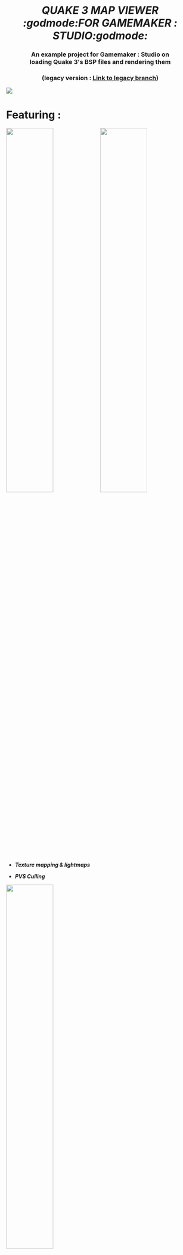 <h1 align="center"><i>QUAKE 3 MAP VIEWER<br>:godmode:FOR GAMEMAKER : STUDIO:godmode:</i></h1>
<h3 align="center">An example project for Gamemaker : Studio on<br>loading Quake 3's BSP files and rendering them</h3>
<h3 align="center">(legacy version : <a href="https://github.com/TandyRum1024/gml-q3-bsp-loader/tree/legacy">Link to legacy branch</a>)</h3>

<img align="center" src="imgs/BSP_SHOWCASE_3.png"/>

Featuring :
====
<img src="imgs/BSP_SHOWCASE_2.png" width="50%" height="50%"/><img src="imgs/BSP_SHOWCASE_1.png" width="50%" height="50%"/><br>
* ***Texture mapping & lightmaps***

* ***PVS Culling***

<img src="imgs/BSP_SHOWCASE_BEZIER.png" width="50%" height="50%"/><br>
* ***Bézier patch support***

<img src="imgs/BSP_SHOWCASE_3.png" width="50%" height="50%"/><img src="imgs/BSP_SHOWCASE_4.png" width="50%" height="50%"/><img src="imgs/BSP_RAINBOWDEBUG.gif" width="50%" height="50%"/><br>
* ***Debug visualizations (current leaf, leaf bbox, lightvolumes etc..)***

Usage :
====
Since including Quake 3's files and levels are against the copyright, **You'll need to prepare the BSP / ZIP / PK3 Files for yourself**. Practically you only need the map files for rendering, But to render the original Quake 3 Arena's bsp files properly, You'll also need a `pak0.pk3` from the Q3A.<br>
Getting the files from Quake 3 Arena's **demo** version (which is free on steam) is one of the viable options.<br>
You can press `<E>` to open up the menu and load your maps and assets.
* `<L>` to toggle mouselook
* `<E>` to toggle menu
* `<R>` to toggle current leaf visualization
* `<T>` to toggle camera vector visualization
* `<I>` to toggle lightmap texture filtering
* `<1>` to toggle leaf bounding box visualization
* `<2>` to toggle lightvolume visualization

When mouselook is disabled :
* Use mouse and UI to switch between menu

When mouselook is active :
* `WASD` to move, Mouse to look around

Todo :
====
* Implement Frustum culling for leafs
* Implement Quake 3's shader pipelines (This is one of the main reason why some textures are plain white)
* Fix performance issues on maps with a lot of faces
* Improve rendering method (Currently it draws face by face instead of batching by leaves for many reasons including level multitexturing)
* Implement entities loading
* Mesh rendering with lightvolume lighting
* Maybe even implement physics with raycasting & make some Defrag game on gamemaker? IDK. :feelsgood:

BSP Scripts overview
====
(All of the scripts are prefixed with `zbsp_*`)

***Basic stuff***

| Script | Description |
| ------ | ----------- |
| `zbsp_load_map(file, baseassets, buildlevelmesh, builddbugmesh)` | Loads Quake 3 map in `bsp/zip/pk3` format and returns `ds_map` containing informations of the map |
| `zbsp_free_map(map)` | Unloads & deletes the given map (returned from `zbsp_load_map()`) from memory |
| `zbsp_reset_baseassets(file)` | Loads base assets that is required for texturing the original Quake 3 maps, If set to -1, Clears the base assets directory.<br>Base assets & files are stored in `C:\<USER>\AppData\Local\Q3_BSP`. |
| `zbsp_helper_vars()` | Helper variables for converting lump indexes into lump names in string, Getting sizes of each lumps entry, Enums for indexing BSP map data. |

***BSP Loading helpers***<br>(requires file buffer that contains bsp file)

| Script | Description | ds_map keys |
| ------ | ----------- | ----------- |
| `zbsp_load_lump_directory(buffer, map)` | Reads [directory](http://www.mralligator.com/q3/#Directory) part of the BSP file from given file buffer into the map | `"<lump_name>-diroff"`, `"<lump_name>-dirlen"`<br>(for list of `<lump_name>`, refer to the ***Pre-defined BSP Lump names*** section below.) |
| `zbsp_load_lump_*(buffer, map)` | Reads lumps data from given file buffer into the map. | `"<lump_name>-data"`, `"<lump_name>-num"` |

***PVS related helper scripts***<br>(`bspdata` = map data returned from `zbsp_load_map()`)

| Script | Description |
| ------ | ----------- |
| `zbsp_get_leaf_idx(bspdata, x, y, z)` | Returns the index of leaf that given xyz position is inside of. |
| `zbsp_check_visible(bspdata, cluster, checkcluster)` | Checks if the given Visible cluster `checkcluster` is visible from `cluster` |
| `zbsp_get_visible_leafs(bspdata, list, cluster)` | Clears & adds the every visible leafs from `cluster` into the given `ds_list`, `list`. |

***Vertex buffer building helper scripts***<br>(`mapdata` = map data returned from `zbsp_load_map()`)

| Script | Description |
| ------ | ----------- |
| `zbsp_vb_build_faces(mapdata)` | Builds vertex buffer for every faces and stores it in the given `ds_map` with the key `"vb-faces"`, `"vb-format-face-tex"` (vertex format) |
| `zbsp_vb_build_faces_notexture(mapdata)` | Builds no-textured variant of vertex buffer for every faces and stores it in the given `ds_map` with the key `"vb-faces"`, `"vb-format-face-notex"` (vertex format) |
| `zbsp_vb_build_leafs_notexture(mapdata)` | Builds no-textured variant of vertex buffer for every leafs and stores it in the given `ds_map` with the key `"vb-leafs"`, `"vb-format-face-notex"` (vertex format) |

***Misc. helper scripts***

| Script | Description |
| ------ | ----------- |
| `zbsp_calc_bezier(a, b, c, lerpi2, lerp2, lil2)` | Returns quadratic bezier curve with 3 "control values" `a, b, c` with given co-efficients :<br>`lerpi2` : `(1 - t) * (1 - t)`<br>`lerp2` : `t * t`<br>`lil2` : `t * (1 - t) * 2` |
| `zbsp_calc_lightdot(x1, y1, z1, x2, y2, z2, x3, y3, z3, vx, vy, vz)` | Returns the dot product (remapped into 0..1 range) of given triangle(`x1y1z1, x2y2z2, x3y3z3`)'s surface normal with given light vector(`vxvyvz`) |
| `zbsp_vb_build_leafs_notexture(mapdata)` | Builds no-textured variant of vertex buffer for every leafs and stores it in the given `ds_map` with the key `"vb-leafs"`, `"vb-format-face-notex"` (vertex format) |

Pre-defined BSP Lump names
====
*(refer to `global.BSPLumpNames[]` in `zbsp_helper_vars()` for more information)*<br>The ds_grid has following indices for: `x index` = data index (use enums to index), `y index` = entry index<br>Example : `leafs[# eBSP_LEAF.BBOX_MIN_X, 0]` returns 0th leaf's bounding box's minimum x position

| Index | Name | Description |
| ----- | ---- | ----------- |
| 0 | `"entities"` | Entities lump data. `map[? "entities"]` returns a string containing entities data, formatted. |
| 1 | `"textures"` | Textures lump data. `map[? "textures"]` returns a ds_grid containing Textures data.<br>`map[? "textures-num"]` returns number of entries of texture data. (= ds_grid's height) |
| 2 | `"planes"` | BSP Planes lump data, Returns `ds_grid`.<br>Can be accessed from the map the same way as above lumps |
| 3 | `"nodes"` | BSP Nodes lump data, Returns `ds_grid`.<br>Can be accessed from the map the same way as above lumps |
| 4 | `"leafs"` | BSP leaf nodes lump data, Returns `ds_grid`.<br>Can be accessed from the map the same way as above lumps |
| 5 | `"leaffaces"` | Leaf's face index lump data, Returns `ds_list` with size of `map[? "leaffaces-num"]` |
| 6 | `"leafbrushes"` | Leaf's brush index lump data, Returns `ds_list`.<br>Can be accessed from the map the same way as above lumps |
| 7 | `"models"` | Models lump data, Returns `ds_grid`.<br>Can be accessed from the map the same way as above lumps |
| 8 | `"brushes"` | Collision brush lump data, Returns `ds_grid`.<br>Can be accessed from the map the same way as above lumps |
| 9 | `"brushsides"` | Brush's sides lump data, Returns `ds_grid`.<br>Can be accessed from the map the same way as above lumps |
| 10 | `"vertices"` | Vertex lump data, Returns `ds_grid`.<br>Can be accessed from the map the same way as above lumps |
| 11 | `"meshverts"` | Mesh vertex index lump data, Returns `ds_list`.<br>Can be accessed from the map the same way as above lumps |
| 12 | `"effects"` | Effect lump data, Returns `ds_grid`.<br>Can be accessed from the map the same way as above lumps |
| 13 | `"faces"` | Level mesh's face lump data, Returns `ds_grid`.<br>Can be accessed from the map the same way as above lumps |
| 14 | `"lightmaps"` | Lightmap lump data, `"lightmaps-sprites"` returns `ds_list` of lightmap sprites.<br>`"lightmaps-data"` returns `ds_grid` of lightmap uv in lightmap atlas. |
| 15 | `"lightvols"` | Lightvolume lump data, Returns `ds_grid`.<br>Can be accessed from the map the same way as above lumps |
| 16 | `"visdata"` | Compressed PVS *(Potentially visible set)* data of each Visibility clusters.<br>`"visdata"` returns `buffer` containing the PVS data.<br>`"visdata-size"` returns the bytes-per-cluster information.<br>`"visdata-num"` returns the number of clusters.<br>*Cluster x is visible from cluster y if the (1 << y % 8) bit of buffer[x \* `"visdata-size"` + y / 8] is set.*|

Conclusion & Materials
====
This was the total re-write & upgrade of my previous attempt at loading BSP in gamemaker, See the [legacy branch]("https://github.com/TandyRum1024/gml-q3-bsp-loader/tree/legacy") for my previous attempt.<br>
I'm doing this project soley for fun and as a Hobby project, And I am very happy with how the results were turned out.

**Quake 3 Maps in screenshots are :<br>
`q3dm1.bsp, q3dm7.bsp, asylum.bsp, threestory.bsp` from Quake 3 : Arena and Quake Live.<br>
`lun3dm5.zip, lun3_20b1.zip`from [..::LvL - Q3A Database](https://lvlworld.com/)**

**[Unofficial Quake 3 Map Specs](http://www.mralligator.com/q3) by [Kekoa Proudfoot](http://graphics.stanford.edu/~kekoa/)
<br>
[Rendering Quake 3 Maps](http://graphics.cs.brown.edu/games/quake/quake3.html) by Morgan McGuire
<br>
Document about [Id Tech 3](https://en.wikipedia.org/wiki/Id_Tech_3) and an overview for [Binary space partitioning](https://en.wikipedia.org/wiki/Binary_space_partitioning) on Wikipedia**

Gallery
====
![SHRUG](imgs/BSP_SHRUG.gif)
![SHOW1](imgs/BSP_SHOWCASE_1.png)
![SHOW2](imgs/BSP_SHOWCASE_2.png)
![SHOW3](imgs/BSP_SHOWCASE_3.png)
![SHOW3](imgs/BSP_SHOWCASE_4.png)
![SHOW3](imgs/BSP_SHOWCASE_5.png)

----
*MMXIX Zik.<br>Happy coding!*